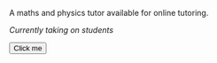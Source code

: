 A maths and physics tutor available for online tutoring.

*Currently taking on students*

<button name="button" onclick="http://www.google.com">Click me</button>

